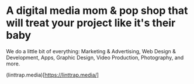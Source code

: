 # A digital media mom & pop shop that will treat your project like it's their baby
We do a little bit of everything: Marketing & Advertising, Web Design & Development, Apps, Graphic Design, Video Production, Photography, and more.

(linttrap.media)[https://linttrap.media/]